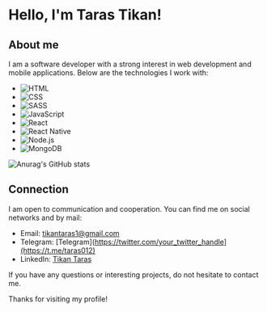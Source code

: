 # Hello, I'm Taras Tikan!

## About me
I am a software developer with a strong interest in web development and mobile applications. Below are the technologies I work with:

- ![HTML](https://img.shields.io/badge/-HTML-orange)
- ![CSS](https://img.shields.io/badge/-CSS-blue)
- ![SASS](https://img.shields.io/badge/-SASS-pink)
- ![JavaScript](https://img.shields.io/badge/-JavaScript-yellow)
- ![React](https://img.shields.io/badge/-React-blueviolet)
- ![React Native](https://img.shields.io/badge/-React_Native-purple)
- ![Node.js](https://img.shields.io/badge/-Node.js-green)
- ![MongoDB](https://img.shields.io/badge/-MongoDB-brightgreen)

![Anurag's GitHub stats](https://github-readme-stats.vercel.app/api?username=TarasTikan&theme=dark&show_icons=true)
## Connection
I am open to communication and cooperation. You can find me on social networks and by mail:

- Email: tikantaras1@gmail.com
- Telegram: [Telegram](https://twitter.com/your_twitter_handle](https://t.me/taras012)
- LinkedIn: [Tikan Taras](https://www.linkedin.com/in/taras-tikan-317b7a1a7/)

If you have any questions or interesting projects, do not hesitate to contact me.

Thanks for visiting my profile!
